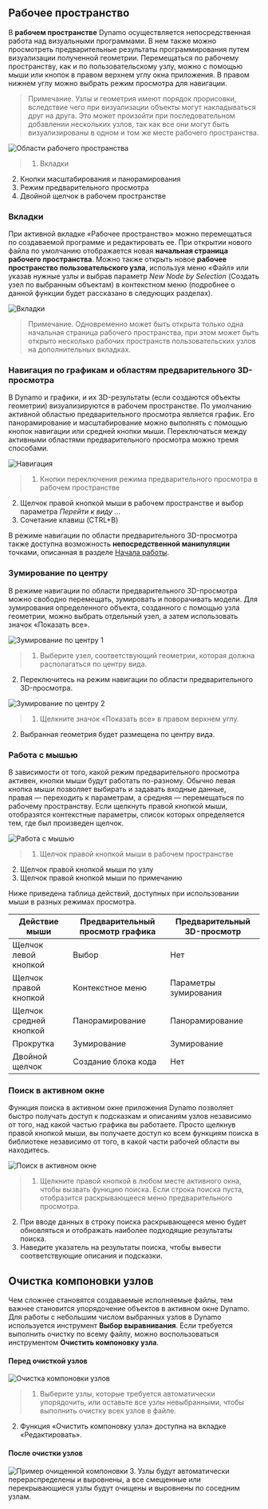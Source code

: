 

## Рабочее пространство

В **рабочем пространстве** Dynamo осуществляется непосредственная работа над визуальными программами. В нем также можно просмотреть предварительные результаты программирования путем визуализации полученной геометрии. Перемещаться по рабочему пространству, как и по пользовательскому узлу, можно с помощью мыши или кнопок в правом верхнем углу окна приложения. В правом нижнем углу можно выбрать режим просмотра для навигации.

> Примечание. Узлы и геометрия имеют порядок прорисовки, вследствие чего при визуализации объекты могут накладываться друг на друга. Это может произойти при последовательном добавлении нескольких узлов, так как все они могут быть визуализированы в одном и том же месте рабочего пространства.

![Области рабочего пространства](images/2-3/01-WorkspaceRegions.png)

> 1. Вкладки
2. Кнопки масштабирования и панорамирования
3. Режим предварительного просмотра
4. Двойной щелчок в рабочем пространстве

### Вкладки

При активной вкладке «Рабочее пространство» можно перемещаться по создаваемой программе и редактировать ее. При открытии нового файла по умолчанию отображается новая **начальная страница рабочего пространства**. Можно также открыть новое **рабочее пространство пользовательского узла**, используя меню «Файл» или указав нужные узлы и выбрав параметр *New Node by Selection* (Создать узел по выбранным объектам) в контекстном меню (подробнее о данной функции будет рассказано в следующих разделах).

![Вкладки](images/2-3/02-Tabs.png)

> Примечание. Одновременно может быть открыта только одна начальная страница рабочего пространства, при этом может быть открыто несколько рабочих пространств пользовательских узлов на дополнительных вкладках.

### Навигация по графикам и областям предварительного 3D-просмотра

В Dynamo и графики, и их 3D-результаты (если создаются объекты геометрии) визуализируются в рабочем пространстве. По умолчанию активной областью предварительного просмотра является график. Его панорамирование и масштабирование можно выполнять с помощью кнопок навигации или средней кнопки мыши. Переключаться между активными областями предварительного просмотра можно тремя способами.

![Навигация](images/2-3/03-PreviewNavigations.png)

> 1. Кнопки переключения режима предварительного просмотра в рабочем пространстве
2. Щелчок правой кнопкой мыши в рабочем пространстве и выбор параметра *Перейти к виду ...*
3. Сочетание клавиш (CTRL+B)

В режиме навигации по области предварительного 3D-просмотра также доступна возможность **непосредственной манипуляции** точками, описанная в разделе [Начала работы](http://primer.dynamobim.org/02_Hello-Dynamo/2-6_the_quick_start_guide.html).

### Зумирование по центру

В режиме навигации по области предварительного 3D-просмотра можно свободно перемещать, зумировать и поворачивать модели. Для зумирования определенного объекта, созданного с помощью узла геометрии, можно выбрать отдельный узел, а затем использовать значок «Показать все».

![Зумирование по центру 1](images/2-3/03-ZoomToRecenter_1.png)

> 1. Выберите узел, соответствующий геометрии, которая должна располагаться по центру вида.
2. Переключитесь на режим навигации по области предварительного 3D-просмотра.

![Зумирование по центру 2](images/2-3/03-ZoomToRecenter_2.png)

> 1. Щелкните значок «Показать все» в правом верхнем углу.
2. Выбранная геометрия будет размещена по центру вида.

### Работа с мышью

В зависимости от того, какой режим предварительного просмотра активен, кнопки мыши будут работать по-разному. Обычно левая кнопка мыши позволяет выбирать и задавать входные данные, правая — переходить к параметрам, а средняя — перемещаться по рабочему пространству. Если щелкнуть правой кнопкой мыши, отобразятся контекстные параметры, список которых определяется тем, где был произведен щелчок.

![Работа с мышью](images/2-3/04-HelloMouse.png)

> 1. Щелчок правой кнопкой мыши в рабочем пространстве
2. Щелчок правой кнопкой мыши по узлу
3. Щелчок правой кнопкой мыши по примечанию

Ниже приведена таблица действий, доступных при использовании мыши в разных режимах просмотра.

|**Действие мыши**|**Предварительный просмотр графика**|**Предварительный 3D-просмотр**|
| -- | -- | -- |
|Щелчок левой кнопкой|Выбор|Нет|
|Щелчок правой кнопкой|Контекстное меню|Параметры зумирования|
|Щелчок средней кнопкой|Панорамирование|Панорамирование|
|Прокрутка|Зумирование|Зумирование|
|Двойной щелчок|Создание блока кода|Нет|

### Поиск в активном окне

Функция поиска в активном окне приложения Dynamo позволяет быстро получать доступ к подсказкам и описаниям узлов независимо от того, над какой частью графика вы работаете. Просто щелкнув правой кнопкой мыши, вы получаете доступ ко всем функциям поиска в библиотеке независимо от того, в какой части рабочей области вы находитесь.

![Поиск в активном окне](images/2-3/05-InCanvasSearch.jpg)

> 1. Щелкните правой кнопкой в любом месте активного окна, чтобы вызвать функцию поиска. Если строка поиска пуста, отобразится раскрывающееся меню предварительного просмотра.
2. При вводе данных в строку поиска раскрывающееся меню будет обновляться и отображать наиболее подходящие результаты поиска.
3. Наведите указатель на результаты поиска, чтобы вывести соответствующие описания и подсказки.

## Очистка компоновки узлов

Чем сложнее становятся создаваемые исполняемые файлы, тем важнее становится упорядочение объектов в активном окне Dynamo. Для работы с небольшим числом выбранных узлов в Dynamo используется инструмент **Выбор выравнивания**. Если требуется выполнить очистку по всему файлу, можно воспользоваться инструментом **Очистить компоновку узла**.

#### Перед очисткой узлов

![Очистка компоновки узлов](images/2-3/06-CleanupNodeLayout.png)

> 1. Выберите узлы, которые требуется автоматически упорядочить, или оставьте все узлы невыбранными, чтобы выполнить очистку всех узлов в файле.
2. Функция «Очистить компоновку узла» доступна на вкладке «Редактировать».
#### После очистки узлов

![Пример очищенной компоновки](images/2-3/07-CleanupNodeLayout.png)
3. Узлы будут автоматически перераспределены и выровнены, а все смещенные или перекрывающиеся узлы будут очищены и выровнены по соседним узлам.

